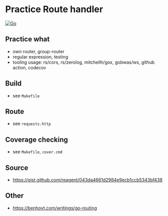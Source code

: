 # Practice Route handler

[![Go](https://github.com/practice-golang/router-practice/actions/workflows/go.yml/badge.svg)](https://github.com/practice-golang/router-practice/actions/workflows/go.yml)

## Practice what
* own router, group-router
* regular expression, testing
* tooling usage: rs/cors, rs/zerolog, mitchellh/gox, gobwas/ws, github action, codecov

## Build
* see `Makefile`

## Route
* see `requests.http`

## Coverage checking
* see `Makefile`, `cover.cmd`

## Source
* https://gist.github.com/reagent/043da4661d2984e9ecb1ccb5343bf438

## Other
* https://benhoyt.com/writings/go-routing
